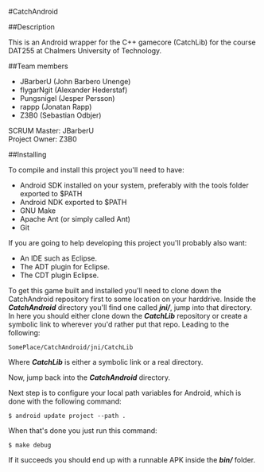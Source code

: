 #CatchAndroid

##Description

This is an Android wrapper for the C++ gamecore (CatchLib) for the course DAT255 at Chalmers University of Technology.
  
  
##Team members
  
  
* JBarberU (John Barbero Unenge)
* flygarNgit (Alexander Hederstaf)
* Pungsnigel (Jesper Persson)
* rappp (Jonatan Rapp)
* Z3B0 (Sebastian Odbjer)

SCRUM Master: JBarberU  
Project Owner: Z3B0
  
##Installing


To compile and install this project you'll need to have:  
  
* Android SDK installed on your system, preferably with the tools folder exported to $PATH  
* Android NDK exported to $PATH  
* GNU Make  
* Apache Ant (or simply called Ant)  
* Git  

If you are going to help developing this project you'll probably also want:
  
* An IDE such as Eclipse.  
* The ADT plugin for Eclipse.  
* The CDT plugin Eclipse.  
  
To get this game built and installed you'll need to clone down the CatchAndroid repository first to some location on your harddrive. Inside the **_CatchAndroid_** directory you'll find one called **_jni/_**, jump into that directory. In here you should either clone down the **_CatchLib_** repository or create a symbolic link to wherever you'd rather put that repo. Leading to the following:

	SomePlace/CatchAndroid/jni/CatchLib

Where **_CatchLib_** is either a symbolic link or a real directory.

Now, jump back into the **_CatchAndroid_** directory.

Next step is to configure your local path variables for Android, which is done with the following command:

	$ android update project --path .
	
When that's done you just run this command:

	$ make debug
	
If it succeeds you should end up with a runnable APK inside the **_bin/_** folder.

